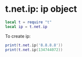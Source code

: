 # t.net.ip: ip object
```lua
local t = require "t"
local ip = t.net.ip
```

To create ip:
```lua
print(t.net.ip('8.8.8.8'))
print(t.net.ip(134744072))
```
